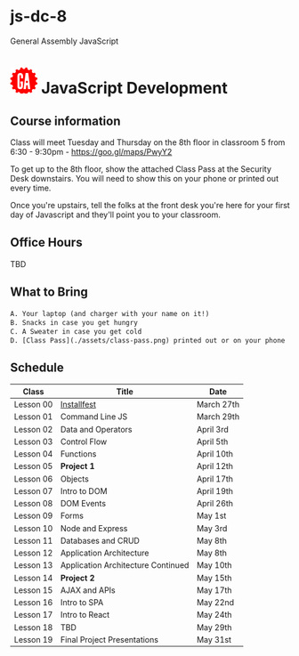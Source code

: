 # js-dc-8
General Assembly JavaScript
# ![](assets/logo.png) JavaScript Development

## Course information

Class will meet Tuesday and Thursday on the 8th floor in classroom 5 from 6:30 - 9:30pm - https://goo.gl/maps/PwyY2

To get up to the 8th floor, show the attached Class Pass at the Security Desk downstairs. You will need to show this on your phone or printed out every time.

Once you're upstairs, tell the folks at the front desk you're here for your first day of Javascript and they'll point you to your classroom.

## Office Hours

TBD

## What to Bring

    A. Your laptop (and charger with your name on it!)
    B. Snacks in case you get hungry
    C. A Sweater in case you get cold
    D. [Class Pass](./assets/class-pass.png) printed out or on your phone

## Schedule

|   Class   |                                Title                                |    Date     |
| --------- | ------------------------------------------------------------------- | ----------- |
| Lesson 00 | [Installfest](https://git.generalassemb.ly/Ramsay/JS-DC-8/tree/master/00-installfest) | March 27th |
| Lesson 01 | Command Line JS | March 29th |
| Lesson 02 | Data and Operators| April 3rd |
| Lesson 03 | Control Flow | April 5th |
| Lesson 04 | Functions | April 10th |
| Lesson 05 | **Project 1**  | April 12th |
| Lesson 06 | Objects | April 17th |
| Lesson 07 | Intro to DOM | April 19th |
| Lesson 08 | DOM Events | April 26th |
| Lesson 09 | Forms | May 1st  |
| Lesson 10 | Node and Express | May 3rd  |
| Lesson 11 | Databases and CRUD | May 8th |
| Lesson 12 | Application Architecture| May 8th |
| Lesson 13 | Application Architecture Continued | May 10th |
| Lesson 14 | **Project 2** | May 15th |
| Lesson 15 | AJAX and APIs | May 17th |
| Lesson 16 | Intro to SPA | May 22nd |
| Lesson 17 | Intro to React | May 24th |
| Lesson 18 | TBD | May 29th |
| Lesson 19 | Final Project Presentations | May 31st |
